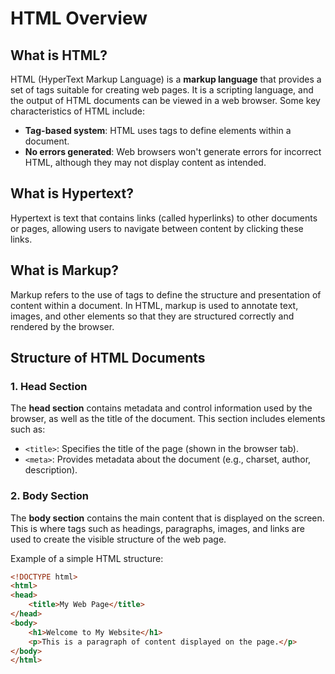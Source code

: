 # HTML Overview

## What is HTML?

HTML (HyperText Markup Language) is a **markup language** that provides a set of tags suitable for creating web pages. It is a scripting language, and the output of HTML documents can be viewed in a web browser. Some key characteristics of HTML include:

- **Tag-based system**: HTML uses tags to define elements within a document.
- **No errors generated**: Web browsers won't generate errors for incorrect HTML, although they may not display content as intended.

## What is Hypertext?

Hypertext is text that contains links (called hyperlinks) to other documents or pages, allowing users to navigate between content by clicking these links.

## What is Markup?

Markup refers to the use of tags to define the structure and presentation of content within a document. In HTML, markup is used to annotate text, images, and other elements so that they are structured correctly and rendered by the browser.

## Structure of HTML Documents

### 1. Head Section
The **head section** contains metadata and control information used by the browser, as well as the title of the document. This section includes elements such as:

- `<title>`: Specifies the title of the page (shown in the browser tab).
- `<meta>`: Provides metadata about the document (e.g., charset, author, description).

### 2. Body Section
The **body section** contains the main content that is displayed on the screen. This is where tags such as headings, paragraphs, images, and links are used to create the visible structure of the web page.

Example of a simple HTML structure:

```html
<!DOCTYPE html>
<html>
<head>
    <title>My Web Page</title>
</head>
<body>
    <h1>Welcome to My Website</h1>
    <p>This is a paragraph of content displayed on the page.</p>
</body>
</html>
```
